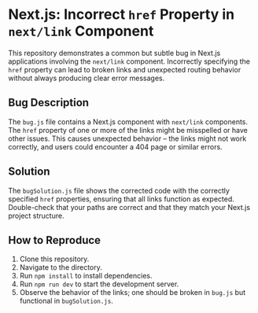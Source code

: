 # Next.js: Incorrect `href` Property in `next/link` Component

This repository demonstrates a common but subtle bug in Next.js applications involving the `next/link` component. Incorrectly specifying the `href` property can lead to broken links and unexpected routing behavior without always producing clear error messages.

## Bug Description

The `bug.js` file contains a Next.js component with `next/link` components.  The `href` property of one or more of the links might be misspelled or have other issues. This causes unexpected behavior – the links might not work correctly, and users could encounter a 404 page or similar errors.

## Solution

The `bugSolution.js` file shows the corrected code with the correctly specified `href` properties, ensuring that all links function as expected.  Double-check that your paths are correct and that they match your Next.js project structure.

## How to Reproduce

1. Clone this repository.
2. Navigate to the directory.
3. Run `npm install` to install dependencies.
4. Run `npm run dev` to start the development server.
5. Observe the behavior of the links; one should be broken in `bug.js` but functional in `bugSolution.js`.
